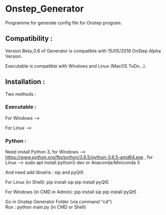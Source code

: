 # Onstep_Generator

Programme for generate config file for Onstep program.

## Compatibility :
Version Beta_0.6 of Generator is compatible with 15/05/2018 OnStep Alpha Version.

Executable is compatible with Windows and Linux (MacOS ToDo...).

## Installation :

Two methods :
### Executable :

For Windows --> 

For Linux -->

### Python :

Need install Python 3, for Windows -->  https://www.python.org/ftp/python/3.6.5/python-3.6.5-amd64.exe
                     , for Linux   --> sudo apt install python3-dev or Anaconda/Miniconda 3
                     
And need add librairis : sip and pyQt5

For Linux (in Shell): pip install sip
                      pip install pyQt5

For Windows (in CMD in Admin): pip install sip
                               pip install pyQt5

Go in Onstep Generator Folder (via command "cd")    
Run : python main.py  (in CMD or Shell)
